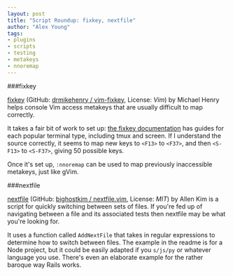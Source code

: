```yaml
---
layout: post
title: "Script Roundup: fixkey, nextfile"
author: "Alex Young"
tags: 
- plugins
- scripts
- testing
- metakeys
- nnoremap
---
```


###fixkey

[fixkey](http://www.vim.org/scripts/script.php?script_id=4693) (GitHub: [drmikehenry / vim-fixkey](https://github.com/drmikehenry/vim-fixkey/), License: _Vim_) by Michael Henry helps console Vim access metakeys that are usually difficult to map correctly.

It takes a fair bit of work to set up: [the fixkey documentation](https://github.com/drmikehenry/vim-fixkey/blob/master/doc/fixkey.txt) has guides for each popular terminal type, including tmux and screen.  If I understand the source correctly, it seems to map new keys to `<F13>` to `<F37>`, and then `<S-F13>` to `<S-F37>`, giving 50 possible keys.

Once it's set up, `:nnoremap` can be used to map previously inaccessible metakeys, just like gVim.

###nextfile

[nextfile](http://www.vim.org/scripts/script.php?script_id=4698) (GitHub: [bighostkim / nextfile.vim](https://github.com/bighostkim/nextfile.vim), License: _MIT_) by Allen Kim is a script for quickly switching between sets of files.  If you're fed up of navigating between a file and its associated tests then nextfile may be what you're looking for.

It uses a function called `AddNextFile` that takes in regular expressions to determine how to switch between files.  The example in the readme is for a Node project, but it could be easily adapted if you `s/js/py` or whatever language you use.  There's even an elaborate example for the rather baroque way Rails works.

